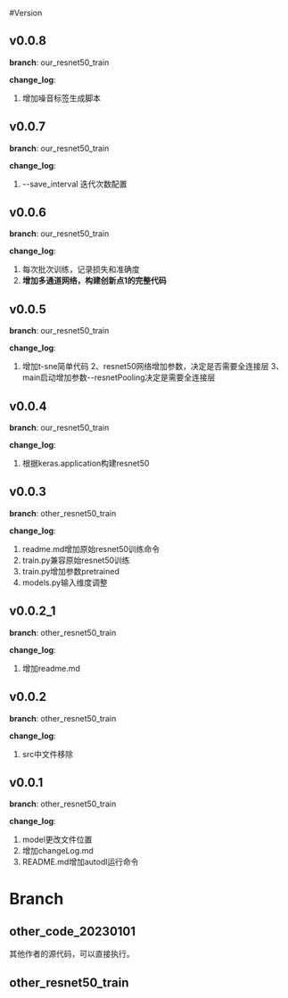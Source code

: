 
#Version


## v0.0.8
**branch**: our_resnet50_train

**change_log**:
1. 增加噪音标签生成脚本

## v0.0.7
**branch**: our_resnet50_train

**change_log**:
1. --save_interval 迭代次数配置


## v0.0.6
**branch**: our_resnet50_train

**change_log**:
1. 每次批次训练，记录损失和准确度
2. **增加多通道网络，构建创新点1的完整代码**


## v0.0.5
**branch**: our_resnet50_train

**change_log**:
1. 增加t-sne简单代码
2、resnet50网络增加参数，决定是否需要全连接层
3、main启动增加参数--resnetPooling决定是需要全连接层

## v0.0.4
**branch**: our_resnet50_train

**change_log**:
1. 根据keras.application构建resnet50


## v0.0.3
**branch**: other_resnet50_train

**change_log**:
1. readme.md增加原始resnet50训练命令
2. train.py兼容原始resnet50训练
3. train.py增加参数pretrained
4. models.py输入维度调整

## v0.0.2_1
**branch**: other_resnet50_train

**change_log**:
1. 增加readme.md

## v0.0.2
**branch**: other_resnet50_train

**change_log**:
1. src中文件移除

## v0.0.1
**branch**: other_resnet50_train

**change_log**:
1. model更改文件位置
2. 增加changeLog.md
3. README.md增加autodl运行命令

# Branch
## other_code_20230101
其他作者的源代码，可以直接执行。


## other_resnet50_train

